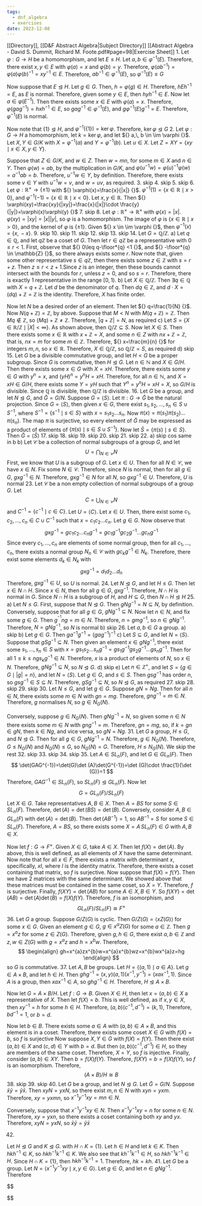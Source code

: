 ```yaml
---
tags:
  - dnf_algebra
  - exercises
date: 2023-12-08
---
```

[[Directory]], [[D&F Abstract Algebra|Subject Directory]]
[[Abstract Algebra - David S. Dummit, Richard M. Foote.pdf#page=98|Exercise Sheet]]
1. 
Let $\varphi:G\to{}H {}$ be a homomorphism, and let $E\leq H$. Let ${} a,\, b \in \varphi ^{-1}(E) {}$. Therefore, there exist ${} x,\, y \in E {}$ with ${} \varphi(a)=x {}$ and ${} \varphi(b)=y {}$. Therefore, ${} \varphi(ab^{-1})=\varphi(a)\varphi(b)^{-1}=xy^{-1}\in E {}$. Therefore, ${} ab^{-1} \in \varphi ^{-1}(E) {}$, so $\varphi ^{-1}(E)\leq G {}$

Now suppose that ${} E\trianglelefteq H {}$. Let $g \in G {}$. Then, ${} h=\varphi(g) \in H {}$. Therefore, ${} hEh^{-1}=E {}$, as $E$ is normal. Therefore, given some ${} y \in E {}$, then ${} hyh^{-1}\in E {}$. Now let ${} a \in \varphi(E^{-1}) {}$. Then there exists some ${} x \in E {}$ with ${} \varphi(a)=x {}$. Therefore, ${} \varphi(gag^{-1})=hxh^{-1} \in E {}$, so ${} gag^{-1} \in \varphi ^{-1}(E) {}$, and ${} g\varphi ^{-1}(E)g^{-1}=E {}$. Therefore, ${} \varphi ^{-1}(E) {}$ is normal.

Now note that ${} \{ 1 \}\trianglelefteq H {}$, and ${} \varphi ^{-1}(\{ 1 \})=\ker \varphi {}$. Therefore, ${} \ker \varphi\trianglelefteq G {}$
2. 
Let $\varphi:G\to{}H {}$ a homomorphism, let ${} k=\ker \varphi {}$, and let ${} a,\, b \in \im \varphi {}$. Let ${} X,\, Y \in G/K {}$ with ${} X=\varphi ^{-1}(a) {}$ and ${} Y=\varphi ^{-1}(b) {}$. Let ${} u \in X {}$. Let ${} Z=XY=\{ xy\mid x \in X,\, y \in Y \} {}$.

Suppose that ${} Z \in G /K {}$, and ${} w \in Z {}$. Then ${} w=mn {}$, for some ${} m \in X {}$ and ${} n \in Y {}$. Then ${} \varphi(w)=ab {}$, by the multiplication in $G/K {}$, and ${} \varphi(u^{-1}w)=\varphi(u)^{-1}\varphi(w)=a^{-1}ab=b {}$. Therefore, ${} u^{-1}w \in Y {}$, by definition. Therefore, there exists some ${} v \in Y {}$ with ${} u^{-1}w=v {}$, and ${} w=uv {}$, as required.
3. skip
4. skip
5. skip
6. 
Let ${} \varphi:\mathbb{R}^{\times }\to{}\{ \pm1 \} {}$ with ${} \varphi(x)=\frac{x}{|x|} {}$. ${} \varphi ^{-1}(1)=\{ x \in \mathbb{R}\mid x>0 \} {}$, and ${} \varphi ^{-1}(-1)=\{ x \in \mathbb{R}\mid x<0 \} {}$. Let ${} x,\, y \in \mathbb{R} {}$. Then ${} \varphi(xy)=\frac{xy}{|xy|}=\frac{x}{|x|}\cdot \frac{y}{|y|}=\varphi(x)\varphi(y) {}$
7. skip
8. 
Let ${} \varphi:\mathbb{R}^{\times }\to{}\mathbb{R}^{\times } {}$ with ${} \varphi(x)=|x| {}$. ${} \varphi(xy)=|xy|=|x||y| {}$, so $\varphi$ is a homomorphism. The image of $\varphi$ is ${} \{ x \in \mathbb{R}\mid x>0 \} {}$, and the kernel of $\varphi$ is ${} \{ \pm 1 \} {}$. Given ${} x \in \im \varphi {}$, then ${} \varphi ^{-1}(x)=\{ x,\, -x \} {}$.
9. skip
10. skip
11. skip
12. skip
13. skip
14. Let $G=\mathbb{Q}/\mathbb{Z} {}$. 
a)
Let ${} q \in \mathbb{Q} {}$, and let $q\mathbb{Z}$ be a coset of $G$. Then let ${} r \in q\mathbb{Z} {}$ be a representative with ${} 0\leq r<1 {}$. First, observe that ${} 0\leq q-\floor*{q} <1 {}$, and ${} -\floor*{q}  \in \mathbb{Z} {}$, so there always exists some $r {}$. Now note that, given some other representative ${} s \in q\mathbb{Z} {}$, then there exists some ${} z \in \mathbb{Z} {}$ with ${} s=r+z {}$. Then ${} z\leq r<z+1. {}$Since ${} z$ is an integer, then these bounds cannot intersect with the bounds for $r$, unless ${} z=0 {}$, and so ${} s=r {}$. Therefore, there is exactly $1 {}$ representative in the range ${} [0,\, 1) {}$.
b)
Let ${} X \in \mathbb{Q}/\mathbb{Z} {}$. Then ${} \exists q \in \mathbb{Q} {}$ with ${} X=q+\mathbb{Z} {}$. Let $d$ be the denominator of $q {}$. Then ${} dq \in \mathbb{Z} {}$, and ${} d\cdot X=(dq)+\mathbb{Z}=\mathbb{Z} {}$ is the identity. Therefore, $X {}$ has finite order. 

Now let ${} N$ be a desired order of an element. Then let ${} q=\frac{1}{N} {}$. Now ${} N(q+\mathbb{Z})=\mathbb{Z} {}$, by above. Suppose that ${} M< N$ with ${} M(q+\mathbb{Z})=\mathbb{Z} {}$. Then ${} Mq\notin \mathbb{Z} {}$, so ${} (Mq)+\mathbb{Z}\neq \mathbb{Z}$. Therefore, ${} |q+\mathbb{Z}|=N {}$, as required
c)
Let ${} S=\{ X \in \mathbb{R}/\mathbb{Z}\mid |X|<\infty \} {}$. As shown above, then ${} \mathbb{Q} /\mathbb{Z}\subseteq S {}$. Now let ${} X \in S {}$. Then there exists some ${} x \in \mathbb{R} {}$ with $x+\mathbb{Z}=X {}$, and some ${} n \in Z {}$ with ${} nx+\mathbb{Z}=\mathbb{Z} {}$, that is, ${} nx=m {}$ for some ${} m \in \mathbb{Z} {}$. Therefore, ${} x=\frac{m}{n} {}$ for integers ${} m,\, n {}$, so ${} x \in \mathbb{R} {}$. Therefore, ${} X \in \mathbb{Q} /\mathbb{Z} {}$, so $\mathbb{Q}/\mathbb{Z}=S {}$, as required
d) skip
15. 
Let $G$ be a divisible commutative group, and let $H<G {}$ be a proper subgroup. Since $G {}$ is commutative, then $H\trianglelefteq G {}$. Let ${} n \in \mathbb{N} {}$ and ${} X \in G/H {}$. Then there exists some ${} x \in G {}$ with ${} X=xH {}$. Therefore, there exists some ${} y \in G {}$ with ${} y^{n}=x {}$, and ${} ( yH )^{n}=y^{n}H=xH {}$. Therefore, for all ${} n \in \mathbb{N} {}$, and ${} X=xH \in G /H {}$, there exists some ${} Y=yH {}$ such that ${} Y^{n}=y^{n}H=xH=X {}$, so $G/H$ is divisible. Since $\mathbb{Q}$ is divisible, then $\mathbb{Q}/\mathbb{Z} {}$ is divisible.
16. 
Let ${} G {}$ be a group, and let $N\trianglelefteq G {}$, and ${} \bar{G}=G/N {}$. Suppose ${} G=\langle S \rangle  {}$. Let ${} \pi:G\to{}\bar{G} {}$ be the natural projection. Since ${} G=\langle S \rangle  {}$, then given ${} x \in G {}$, there exist ${} s_{1},\, s_{2},\,\dots,\,s_{n} \in S \cup S^{-1} {}$, where ${} S^{-1}=\{ s^{-1}\mid s \in S \} {}$ with ${} x=s_{1} s_{2} \dots s_{n} {}$. Now ${} \pi(x)=\pi(s_{1})\pi(s_{2})\dots \pi(s_{n}) {}$. The map ${} \pi {}$ is surjective, so every element of ${} \bar{G} {}$ may be expressed as a product of elements of ${} \{ \pi(s)\mid s \in S \cup S^{-1} \} {}$. Now let ${} \bar{S}=\{ \pi(s)\mid s \in S \} {}$. Then ${} \bar{G}=\langle \bar{S} \rangle  {}$
17. skip
18. skip
19. skip
20. skip
21. skip
22. a) skip cos same in b
b)
Let ${} \mathcal{C} {}$ be a collection of normal subgroups of a group ${} G {}$, and let
$$
U=\bigcap_{N\in \mathcal{C}} N
$$
First, we know that $U$ is a subgroup of $G$. Let ${} x \in U {}$. Then for all ${} N \in \mathcal{C} {}$, we have ${} x \in N {}$. Fix some ${} N \in \mathcal{C} {}$. Therefore, since ${} N {}$ is normal, then for all ${} g \in G {}$, ${} gxg^{-1} \in N {}$. Therefore, ${} gxg^{-1} \in N {}$ for all $N$, so ${} gxg^{-1} \in U {}$. Therefore, $U$ is normal
23. 
Let ${} \mathcal{C} {}$ be a non empty collection of normal subgroups of a group $G$. Let 
$$
C=\bigcup_{N\in \mathcal{C}} N
$$
and ${} C^{-1}=\{ c^{-1}\mid c \in C \} {}$. Let ${} U=\langle C \rangle  {}$. Let ${} x \in U {}$. Then, there exist some ${} c_{1},\, c_{2},\,\dots,\,c_{n} \in C \cup C^{-1} {}$ such that ${} x=c_{1} c_{2}\dots c_{n} {}$. Let ${} g \in G {}$. Now observe that
$$
gxg^{-1}=gc_{1} c_{2}\dots c_{n} g^{-1}=gc_{1} g^{-1} gc_{2} g^{-1}\dots gc_{n} g^{-1}
$$
Since every ${} c_{1},\,\dots,\,c_{n} {}$ are elements of some normal group, then for all ${} c_{1},\,\dots,\,c_{n} {}$, there exists a normal group ${} N_{n} \in \mathcal{C} {}$ with ${} gc_{k} g^{-1} \in N_{k} {}$. Therefore, there exist some elements ${} d_{k} \in N_{k} {}$ with 
$$
gxg^{-1}=d_{1} d_{2} \dots d_{n}
$$
Therefore, ${} gxg^{-1} \in U {}$, so $U$ is normal.
24. 
Let $N\trianglelefteq G$, and let $H\leq G$. Then let ${} x \in {} N\cap H {}$. Since ${} x \in N {}$, then for all ${} g \in G {}$, ${} gxg^{-1} {}$. Therefore, ${} N\cap H {}$ is normal in $G$. Since ${} N\cap H {}$ is a subgroup of $H$, and ${} H\subseteq G {}$, then ${} N\cap H\trianglelefteq H {}$
25. a)
Let ${} N\leq G$. First, suppose that $N\trianglelefteq G$. Then ${} gNg^{-1}=N\subseteq N {}$, by definition. Conversely, suppose that for all ${} g \in G {}$, ${} gNg^{-1} \subseteq N {}$. Now let ${} n \in N {}$, and fix some ${} g \in G {}$. Then ${} g^{^{-1}}ng =m \in N {}$. Therefore, ${} n=gmg^{-1} {}$, so ${} n \in gNg^{-1} {}$. Therefore, ${} N=gNg^{-1} {}$, so $N$ is normal
b) skip
26. Let ${} a,\, b \in G {}$ a group.
a) skip
b) Let ${} g \in G {}$. Then ${} ga^{-1}g^{-1}=( gag^{-1} )^{-1} {}$
c)
Let ${} S\subseteq G {}$, and let ${} N=\langle S \rangle  {}$. Suppose that ${} gSg^{-1}\subseteq N {}$. Then given an element  ${} x \in gNg^{-1} {}$, there exist some ${} s_{1},\,\dots,\,s_{n} \in S {}$ with ${} x=gs_{1} s_{2}\dots s_{n} g^{-1}=gs_{1} g^{-1} g s_{2} g^{-1}\dots gs_{n}g^{-1} {}$. Then for all ${} 1\leq k\leq n {}$${} gs_{k} g^{-1}\in N {}$. Therefore, $x$ is a product of elements of $N$, so ${} x \in N {}$. Therefore, ${} gNg^{-1} \subseteq N {}$, so ${} N\trianglelefteq G . {}$ d) skip
e) 
Let ${} n \in \mathbb{Z}^{+} {}$, and let ${} S=\{ g \in G\mid |g|=n \} {}$, and let ${} N=\langle S \rangle  {}$. Let ${} g \in G {}$, and ${} s \in S {}$. Then ${} gsg^{-1} {}$ has order $n$, so ${} gsg^{-1} \in S\subseteq N {}$. Therefore, ${} gSg^{-1}\subseteq N {}$, so ${} N\trianglelefteq G {}$, as required
27. skip
28. skip
29. skip
30. 
Let $N\leq G$, and let ${} g \in G {}$. Suppose ${} gN=Ng {}$. Then for all ${} n \in N {}$, there exists some ${} m \in N {}$ with ${} gn=mg {}$. Therefore, ${} gng^{-1}=m \in N {}$. Therefore, $g$ normalises $N$, so ${} g \in N_{G}(N) {}$.

Conversely, suppose ${} g \in N_{G}(N) {}$. Then ${} gNg^{-1}=N {}$, so given some ${} n \in N {}$ there exists some ${} m \in N {}$ with ${} gng^{-1}=m {}$. Therefore, ${} gn=mg {}$, so, if ${} k=gn \in gN {}$, then ${} k \in Ng {}$, and vice versa, so ${} gN=Ng {}$. 
31. 
Let $G {}$ a group, ${} H\leq G {}$, and $N\trianglelefteq G$. Then for all ${} g \in G {}$, ${} gNg^{-1}=N {}$. Therefore, ${} g \in N_{G}(N) {}$. Therefore, $G\leq N_{G}(N)$ and $N_{G}(N)\leq G$, so $N_{G}(N)=G {}$. Therefore, $H\leq N_{G}(N) {}$. We skip the rest
32. skip
33. skip
34. skip
35. 
Let ${} A \in SL_{n}(F) {}$, and let ${} G \in GL_{n}(F) {}$. Then 
$$
\det(GAG^{-1})=\det(G)\det (A)\det(G^{-1})=\det (G)\cdot \frac{1}{\det (G)}=1
$$
Therefore, ${} GAG^{-1} \in SL_{n}(F) {}$, so ${} SL_{n}(F)\trianglelefteq GL_{n}(F) {}$. Now let
$$
G=GL_{n}(F) /SL_{n}(F)
$$
Let ${} X \in G {}$. Take representatives ${} A,\, B \in X {}$. Then ${} A=BS {}$ for some ${} S \in SL_{n}(F) {}$. Therefore, ${} \det (A)=\det(BS)=\det(B) {}$. Conversely, consider ${} A,\, B \in GL_{n}(F) {}$ with ${} \det (A)=\det(B) {}$. Then ${} \det(AB^{-1})=1 {}$, so ${} AB^{-1}=S {}$ for some ${} S\in SL_{n}(F) {}$. Therefore, $A=BS {}$, so there exists some ${} X=A\,SL_{n}(F) \in G {}$ with ${} A,\, B \in X {}$. 

Now let ${} f:G\to{}F^{\times } {}$. Given ${} X \in G {}$, take ${} A \in X {}$. Then let ${} f(X)=\det (A) {}$. By above, this is well defined, as all elements of $X$ have the same determinant. Now note that for all ${} x \in F {}$, there exists a matrix with determinant $x$, specifically, $xI$, where $I$ is the identity matrix. Therefore, there exists a coset containing that matrix, so $f$ is surjective. Now suppose that ${} f(X)=f(Y) {}$. Then we have 2 matrices with the same determinant. We showed above that these matrices must be contained in the same coset, so $X=Y {}$. Therefore, $f$ is surjective. Finally, ${} f(XY)=\det(AB) {}$ for some ${} A \in X,\, B \in Y {}$. So ${} f(XY)=\det(AB)=\det(A)\det(B)=f(X)f(Y) {}$. Therefore, $f$ is an isomorphism, and
$$
GL_{n}(F)/SL_{n}(F)\cong F^{\times }
$$
36. 
Let $G$ a group. Suppose ${} G /Z(G) {}$ is cyclic. Then ${} G/Z(G)=\langle xZ(G) \rangle  {}$ for some ${} x \in G {}$. Given an element ${} g \in G {}$, ${} g \in x^{a}Z(G) {}$ for some ${} a \in \mathbb{Z} {}$. Then ${} g=x^{a}z {}$ for some ${} z \in Z(G) {}$. Therefore, given ${} g,\, h \in G {}$, there exist ${} a,\, b \in \mathbb{Z} {}$ and ${} z,\, w \in Z(G) {}$ with ${} g=x^{a}z {}$ and ${} h=x^{b}w {}$. Therefore, 
$$
\begin{align}
gh=x^{a}zx^{b}w=x^{a}x^{b}wz=x^{b}wx^{a}z=hg
\end{align}
$$
so $G$ is commutative.
37. 
Let ${} A,\, B {}$ be groups. Let ${} H=\{ (a,\, 1)\mid a \in A \} {}$. Let ${} g \in A\times B {}$, and let ${} h \in H {}$. Then ${} ghg^{-1}=(x,\, y)(a,\, 1)(x^{-1},\, y^{-1})=(xax^{-1},\, 1) {}$. Since $A$ is a group, then ${} xax^{-1} \in A {}$, so ${} ghg^{-1} \in H {}$. Therefore, ${} H\trianglelefteq A\times B {}$. 

Now let ${} G=A\times B /H {}$. Let $f:G\to{}B {}$. Given ${} X \in H {}$, then let ${} x=(a,\, b) \in X {}$ a representative of $X$. Then let ${} f(X)=b {}$. This is well defined, as if ${} x,\, y \in X {}$, then ${} xy^{-1}=h {}$ for some ${} h \in H {}$. Therefore, ${} (a,\, b)(c^{-1},\, d^{-1})=(k,\, 1) {}$, Therefore, ${} bd^{-1}=1 {}$, or ${} b=d {}$. 

Now let ${} b \in B {}$. There exists some ${} a \in A {}$  with ${} (a,\, b) \in A\times B {}$, and this element is in a coset. Therefore, there exists some coset ${} X \in  G {}$ with ${} f(X)=b {}$, so $f {}$ is surjective Now suppose ${} X,\, Y \in G {}$ with ${} f(X)=f(Y). {}$ Then there exist ${} (a,\, b) \in X {}$ and ${} (c,\, d) \in Y {}$ with ${} b=d {}$. But then ${} (a,\, b)(c^{-1},\, d^{-1}) \in H {}$, so they are members of the same coset. Therefore, ${} X=Y {}$, so $f$ is injective. Finally, consider ${} (a,\, b) \in XY {}$. Then ${} b {}=f(X)f(Y) {}$. Therefore, ${} f(XY)=b=f(X)f(Y) {}$, so $f$ is an isomorphism. Therefore, 
$$
(A\times B)/H\cong B
$$
38. skip
39. skip
40. 
Let $G$ be a group, and let ${} N\trianglelefteq G{} {}$. Let ${} \bar{G}=G/N {}$. Suppose ${} \bar{x}\bar{y}=\bar{y}\bar{x} {}$. Then ${} xyN=yxN {}$, so there exist ${} m,\, n \in N {}$ with ${} xyn=yxm {}$. Therefore, ${} xy=yxmn {}$, so ${} x^{-1}y^{-1}xy=mn \in N {}$. 

Conversely, suppose that ${} x^{-1}y^{-1}xy\in N {}$. Then ${} x^{-1}y^{-1}xy=n {}$ for some ${} n \in N {}$. Therefore, ${} xy=yxn {}$, so there exists a coset containing both $xy {}$ and $yx$. Therefore, ${} xyN=yxN {}$, so ${} \bar{x}\bar{y}=\bar{y}\bar{x} {}$

42. 
Let ${} H\trianglelefteq G$ and $K\trianglelefteq G$. with ${} H\cap K=\{ 1 \} {}$. Let ${} h \in H {}$ and let ${} k \in K {}$. Then ${} hkh^{-1}\in K {}$, so ${} hkh^{-1}k^{-1} \in K {}$. We also see that ${} kh^{-1}k^{-1} \in H {}$, so ${} hkh^{-1}k^{-1} \in H {}$. Since ${} H\cap K=\{ 1 \} {}$, then ${} hkh^{-1}k^{-1}=1 {}$. Therefore, ${} hk=kh {}$.
41. 
Let $G {}$ be a group. Let ${} N=\langle x^{-1}y^{-1}xy\mid x,\, y \in G \rangle {}$. Let ${} g \in G {}$, and let ${} n \in gNg^{-1} {}$. Therefore

$$

$$
